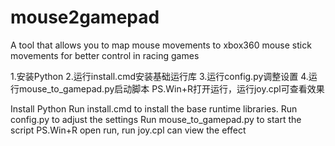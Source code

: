 # mouse2gamepad
A tool that allows you to map mouse movements to xbox360 mouse stick movements for better control in racing games

1.安装Python
2.运行install.cmd安装基础运行库
3.运行config.py调整设置
4.运行mouse_to_gamepad.py启动脚本
PS.Win+R打开运行，运行joy.cpl可查看效果

Install Python
Run install.cmd to install the base runtime libraries.
Run config.py to adjust the settings
Run mouse_to_gamepad.py to start the script
PS.Win+R open run, run joy.cpl can view the effect
